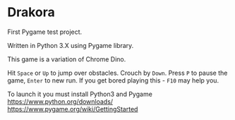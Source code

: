 # Drakora
First Pygame test project.

Written in Python 3.X using Pygame library.

This game is a variation of Chrome Dino.

Hit `Space` or `Up` to jump over obstacles. Crouch by `Down`.
Press `P` to pause the game, `Enter` to new run.
If you get bored playing this - `F10` may help you.

To launch it you must install Python3 and Pygame
https://www.python.org/downloads/
https://www.pygame.org/wiki/GettingStarted
